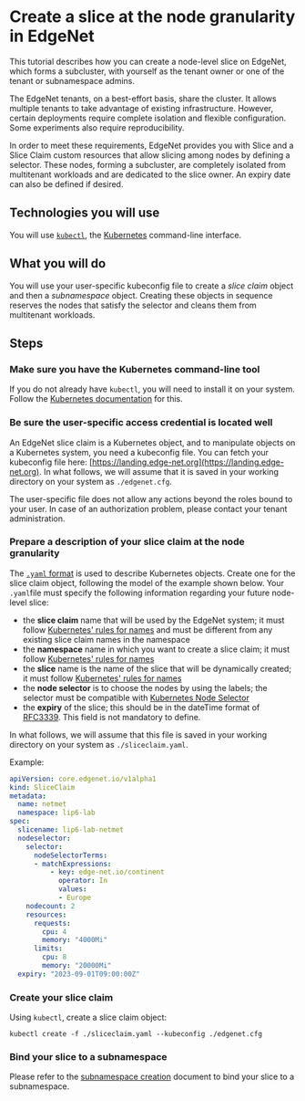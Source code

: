 # Create a slice at the node granularity in EdgeNet

This tutorial describes how you can create a node-level slice on EdgeNet, which forms a subcluster, with yourself as the tenant owner or one of the tenant or subnamespace admins.

The EdgeNet tenants, on a best-effort basis, share the cluster. It allows multiple tenants to take advantage of existing infrastructure. However, certain deployments require complete isolation and flexible configuration. Some experiments also require reproducibility.

In order to meet these requirements, EdgeNet provides you with Slice and a Slice Claim custom resources that allow slicing among nodes by defining a selector. These nodes, forming a subcluster, are completely isolated from multitenant workloads and are dedicated to the slice owner. An expiry date can also be defined if desired.

## Technologies you will use

You will use [``kubectl``](https://kubernetes.io/docs/reference/kubectl/overview/), the [Kubernetes](https://kubernetes.io/) command-line interface.

## What you will do

You will use your user-specific kubeconfig file to create a *slice claim* object and then a *subnamespace* object. Creating these objects in sequence reserves the nodes that satisfy the selector and cleans them from multitenant workloads.

## Steps

### Make sure you have the Kubernetes command-line tool

If you do not already have ``kubectl``, you will need to install it on your system. Follow the [Kubernetes documentation](https://kubernetes.io/docs/tasks/tools/install-kubectl/) for this.

### Be sure the user-specific access credential is located well

An EdgeNet slice claim is a Kubernetes object, and to manipulate objects on a Kubernetes system, you need a kubeconfig file.
You can fetch your kubeconfig file here: [https://landing.edge-net.org](https://landing.edge-net.org). In what follows, we will assume that it is saved in your working directory on your system as ``./edgenet.cfg``.

The user-specific file does not allow any actions beyond the roles bound to your user. In case of an authorization problem, please contact your tenant administration.

### Prepare a description of your slice claim at the node granularity

The [``.yaml`` format](https://kubernetes.io/docs/concepts/overview/working-with-objects/kubernetes-objects/) is used to describe Kubernetes objects. Create one for the slice claim object, following the model of the example shown below. Your ``.yaml``file must specify the following information regarding your future node-level slice:

- the **slice claim** name that will be used by the EdgeNet system; it must follow [Kubernetes' rules for names](https://kubernetes.io/docs/concepts/overview/working-with-objects/names/) and must be different from any existing slice claim names in the namespace
- the **namespace** name in which you want to create a slice claim; it must follow [Kubernetes' rules for names](https://kubernetes.io/docs/concepts/overview/working-with-objects/names/)
- the **slice** name is the name of the slice that will be dynamically created; it must follow [Kubernetes' rules for names](https://kubernetes.io/docs/concepts/overview/working-with-objects/names/)
- the **node selector** is to choose the nodes by using the labels; the selector must be compatible with [Kubernetes Node Selector](https://pkg.go.dev/k8s.io/api@v0.21.2/core/v1?utm_source=gopls#NodeSelector)
- the **expiry** of the slice; this should be in the dateTime format of [RFC3339](https://xml2rfc.tools.ietf.org/public/rfc/html/rfc3339.html#anchor14). This field is not mandatory to define.

In what follows, we will assume that this file is saved in your working directory on your system as ``./sliceclaim.yaml``.

Example:
```yaml
apiVersion: core.edgenet.io/v1alpha1
kind: SliceClaim
metadata:
  name: netmet
  namespace: lip6-lab
spec:
  slicename: lip6-lab-netmet
  nodeselector:
    selector:
      nodeSelectorTerms:
      - matchExpressions:
          - key: edge-net.io/continent
            operator: In
            values:
            - Europe
    nodecount: 2
    resources:
      requests:
        cpu: 4
        memory: "4000Mi"
      limits:
        cpu: 8
        memory: "20000Mi"
  expiry: "2023-09-01T09:00:00Z"
```

### Create your slice claim

Using ``kubectl``, create a slice claim object:

```
kubectl create -f ./sliceclaim.yaml --kubeconfig ./edgenet.cfg
```
### Bind your slice to a subnamespace

Please refer to the [subnamespace creation](subnamespace_creation.md) document to bind your slice to a subnamespace.
